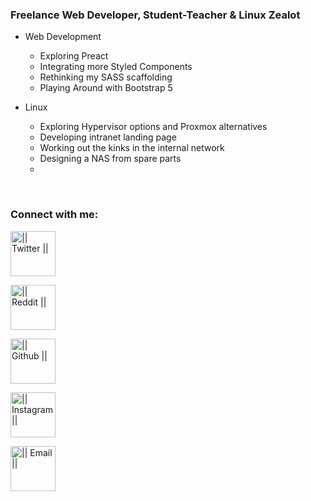 <!-- List Of Websites-->
[twitter]: https://www.twitter.com/thomashighbaugh
[reddit]: https://www.reddit.com/user/ThomasLeonHighbaugh
[github]: https://www.github.com/Thomashighbaugh
[instagram]: https://www.instagram.com/thomashighbaugh/
[zoho]: mailto:thighbaugh@zoho.com
[bmac]: https://www.buymeacoffee.com/thomashighbaugh
[ko-fi]: https://ko-fi.com/thomashighbaugh
[paypal]: paypal.me/thomasleonhighbaugh
[patreon]: https://www.patreon.com/thomasleonhighbaugh


### Freelance Web Developer, Student-Teacher & Linux Zealot
- Web Development
  - Exploring Preact
  - Integrating more Styled Components
  - Rethinking my SASS scaffolding
  - Playing Around with Bootstrap 5 

- Linux 
  - Exploring Hypervisor options and Proxmox alternatives
  - Developing intranet landing page
  - Working out the kinks in the internal network
  - Designing a NAS from spare parts
  - 

<br />

### Connect with me:
[<img align="center" alt="|| Twitter ||" width="72px" src="https://image.flaticon.com/icons/svg/733/733579.svg" />][twitter]

[<img align="center" alt="|| Reddit ||" width="72px" src="https://image.flaticon.com/icons/svg/2111/2111589.svg" />][reddit]

[<img align="center" alt="|| Github ||" width="72px" src="https://image.flaticon.com/icons/svg/733/733553.svg" />][github]

[<img align="center" alt="|| Instagram ||" width="72px"  src="https://image.flaticon.com/icons/svg/733/733558.svg" />][instagram]

[<img align="center" alt="|| Email ||" width="72px" src="https://image.flaticon.com/icons/svg/732/732200.svg" />][zoho]
